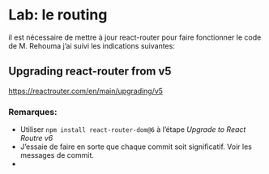 # Lab: le routing

il est nécessaire de mettre à jour react-router pour faire fonctionner le code de M. Rehouma j’ai suivi les indications suivantes:

## Upgrading react-router from v5
https://reactrouter.com/en/main/upgrading/v5

### Remarques:

- Utiliser `npm install react-router-dom@6` à l’étape *Upgrade to React Routre v6*
- J’essaie de faire en sorte que chaque commit soit significatif. Voir les messages de commit.
- 
